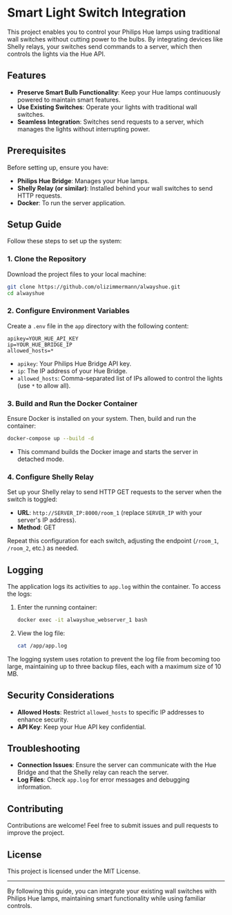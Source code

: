 # Smart Light Switch Integration

This project enables you to control your Philips Hue lamps using traditional wall switches without cutting power to the bulbs. By integrating devices like Shelly relays, your switches send commands to a server, which then controls the lights via the Hue API.

## Features

- **Preserve Smart Bulb Functionality**: Keep your Hue lamps continuously powered to maintain smart features.
- **Use Existing Switches**: Operate your lights with traditional wall switches.
- **Seamless Integration**: Switches send requests to a server, which manages the lights without interrupting power.

## Prerequisites

Before setting up, ensure you have:

- **Philips Hue Bridge**: Manages your Hue lamps.
- **Shelly Relay (or similar)**: Installed behind your wall switches to send HTTP requests.
- **Docker**: To run the server application.

## Setup Guide

Follow these steps to set up the system:

### 1. Clone the Repository

Download the project files to your local machine:

```bash
git clone https://github.com/olizimmermann/alwayshue.git
cd alwayshue
```

### 2. Configure Environment Variables

Create a `.env` file in the `app` directory with the following content:

```env
apikey=YOUR_HUE_API_KEY
ip=YOUR_HUE_BRIDGE_IP
allowed_hosts=*
```

- `apikey`: Your Philips Hue Bridge API key.
- `ip`: The IP address of your Hue Bridge.
- `allowed_hosts`: Comma-separated list of IPs allowed to control the lights (use `*` to allow all).

### 3. Build and Run the Docker Container

Ensure Docker is installed on your system. Then, build and run the container:

```bash
docker-compose up --build -d
```

- This command builds the Docker image and starts the server in detached mode.

### 4. Configure Shelly Relay

Set up your Shelly relay to send HTTP GET requests to the server when the switch is toggled:

- **URL**: `http://SERVER_IP:8000/room_1` (replace `SERVER_IP` with your server's IP address).
- **Method**: GET

Repeat this configuration for each switch, adjusting the endpoint (`/room_1`, `/room_2`, etc.) as needed.

## Logging

The application logs its activities to `app.log` within the container. To access the logs:

1. Enter the running container:

   ```bash
   docker exec -it alwayshue_webserver_1 bash
   ```

2. View the log file:

   ```bash
   cat /app/app.log
   ```

The logging system uses rotation to prevent the log file from becoming too large, maintaining up to three backup files, each with a maximum size of 10 MB.

## Security Considerations

- **Allowed Hosts**: Restrict `allowed_hosts` to specific IP addresses to enhance security.
- **API Key**: Keep your Hue API key confidential.

## Troubleshooting

- **Connection Issues**: Ensure the server can communicate with the Hue Bridge and that the Shelly relay can reach the server.
- **Log Files**: Check `app.log` for error messages and debugging information.

## Contributing

Contributions are welcome! Feel free to submit issues and pull requests to improve the project.

## License

This project is licensed under the MIT License.

---

By following this guide, you can integrate your existing wall switches with Philips Hue lamps, maintaining smart functionality while using familiar controls. 